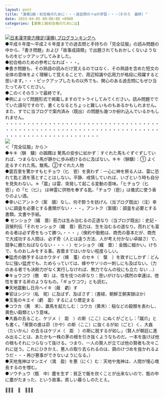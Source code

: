 ```yaml
---
layout: post
title: "漢検1級・初合格のために・・・過去問の＋αの学習・・・（その５　最終）"
date: 2015-04-05 00:00:00 +0900
categories: [漢検１級初合格のためには]
---
```


[![](/syuusyuu9701/assets/images/漢検1級・初合格のために・・・過去問の＋αの学習・・・（その５-最終）-br_c_3028_1.gif)](http://blog.with2.net/link.php?1659096:3028 "日本漢字能力検定(漢検) ブログランキングへ")[日本漢字能力検定(漢検) ブログランキングへ](http://blog.with2.net/link.php?1659096:3028)  
●平成６年度～平成２６年度までの過去問と手持ちの「完全征服」の読み問題の中から、「書き問題」および「故事成語類」で出題されてもおかしくないようなものをピックアップしてみました。  
●初合格のための参考になれば・・・。  
●書き問題も、その熟語の読みだけ覚えるのではなく、その熟語を含めた短文の全体の意味をよく理解して覚えることで、周辺知識や応用力が格段に飛躍すると思います。・・・ピックアップしたもの以外でも、関心のある過去問にもぜひ当たってみてください。  
●この＜その５＞で最終です。  
●例によって問題形式で掲載しますのでトライしてみてください。読み問題ででていた語句ですので、書くとなるとちょっと難しいものもあるかもしれません。また、すでに当ブログで案内済み（既出）の問題も幾つか紛れ込んでいるかもしれません。  
・・・・・・・・・・・・・・・・・・・・・・・・・・・・・・・・・・・・・・・・・・・・・・・・・・・・・・・・・・・・・・・・・・・・・・・・・・・・・・・・・・・・・・・・・・・・・・  
![](/syuusyuu9701/assets/images/漢検1級・初合格のために・・・過去問の＋αの学習・・・（その５-最終）-ee3c99bfb9bdc3ad43da2719b113ba2f.jpg)  
＜「完全征服」から＞  
●キキ（騏　驥）の跼躅は 駑馬の安歩に如かず：すぐれた馬もぐずぐずしていれば、つまらない馬が静かに歩み続けるのに及ばない。キキ（騏驥）：① よく走るすぐれた馬。駿馬。②すぐれた人物  
●震百里を驚かすもヒチョウ（匕　鬯）を喪わず：一心に神を祭る人は、雷に恐れて匙と酒を落とすことはしない。平静、戒慎していれば、いざという時も自分を見失わない。＊「震」は雷、突発して起こる変動の意味。「ヒチョウ（匕　鬯）」の「ヒ（匕）」 は神霊に供物を奉ずる匙、「チョウ（鬯）」は儀式に使う香りのよい酒。  
●幸いにアントク（案　牘）なし、何ぞ酔うを妨げん（当ブログ既出）（注）幸いに調査を必要とする書類がない・・・。アントク（案牘）：調査を必要とする書類。文書や手紙。  
● センショク（繊　嗇）筋力は生み治むるの正道なり（当ブログ既出）：史記・貨殖列伝「それセンショク（繊　嗇）筋力は、生を治むるの道なり。而れども富める者は必ず奇をもって勝つ。・・・ 」（倹約や勤勉は、商売の基本だが、商売で大成功する人間は、必ず奇（人とは違う方法、人が考え付かない卓越さ）で、競争に勝たねばならない・・・・）センショク（繊　嗇）：金銭に細かい。けちで、ものおしみをする事。吝嗇まではいかない程度らしい。  
●猛虎の猶予するはホウタイ（蜂　蠆）のセキ（　螫　）を致すにしかず：どんなに強い猛虎でも、ためらっていては、蜂やサソリの一刺しにも及ばない。（力のある者でも決断力がなく実行しなければ、無力でなんの役にも立た ない ...）  
●キョウコウ（徼　幸）は、性を伐つの斧なり：思いがけない偶然の幸運は、徳性を害する斧のようなもの。「ギョウコウ」とも読む。  
●天地震動し日月ヘイキ（蔽　虧）す  
●官はシジツ（私　昵）に及ばず、及ぼさず：（書経、朝鮮王朝実録ほか）  
●玉兎のキエイ（虧　盈）するにより暦定まる  
●コウカ（黄　禾）、羸馬を起たしむ：コウカ（黄禾）：稲などの穀類を表わし、黄色い穀類という意味。  
●大姦の去ること、ケヅメ（　距　）の斯（ここ）にぬくがごとし：「蹴爪」とも書く。「衆賢の進は茆（かや）の斯（ここ）に抜くるが如（ごと）く、大姦（たいかん）の去るはケヅメ（　距　）の斯に脱するが如し」（賢人が朝廷に進み出ることは、あたかも一株の茅の根を引き抜くようなものだ。一本を抜けば他の根もそれにつらなって抜ける。つまり、一人の賢人が立てば他の賢者も次々これに従う。これにひきかえ、悪人の取り去られるのは、鶏のけづめを抜かれるようだ・・・再び悪事ができないようになる。）  
●天地鬼神はマンエイ（満　盈）を悪（にく）む：天地や鬼神は、人間が慢心増長するのを憎む。  
●ソウチュウ（甑　中）塵を生ず：貧乏で飯を炊くことが出来ないので、甑の中に塵がたまった、という故事。貧しい暮らしのたとえ。  
  
👋👋👋　🐑　👋👋👋  